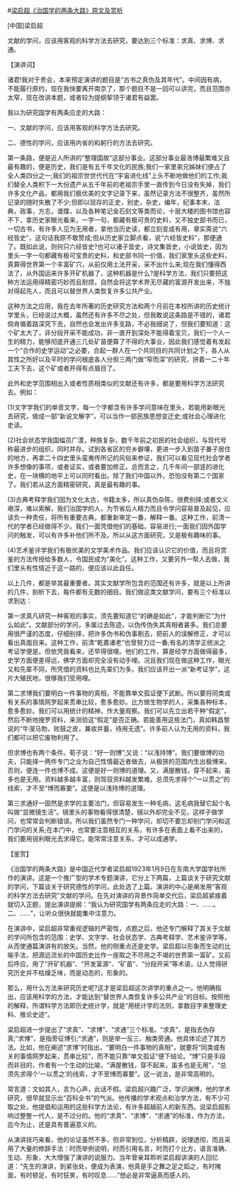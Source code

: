 #[梁启超《治国学的两条大路》原文及赏析](https://www.vrrw.net/wx/14488.html)

[中国]梁启超

文献的学问，应该用客观的科学方法去研究，要达到三个标准：求真、求博、求通。

【演讲词】

诸君!我对于贵会，本来预定演讲的题目是“古书之真伪及其年代”。中间因有病，不能履行原约，现在我快要离开南京了，那个题目不是一回可以讲完，而且范围亦太窄，现在改讲本题，或者较为提纲挈领于诸君有益罢。

我以为研究国学有两条应走的大路：

一、文献的学问，应该用客观的科学方法去研究。

二、德性的学问，应该用内省的和躬行的方法去研究。

第一条路，便是近人所讲的“整理国故”这部分事业。这部分事业最浩博最繁难又且最有趣的，便是历史，我们是有五千年文化的民族;我们一家里弟兄姊妹们便占了全人类四分之一;我们的祖宗世世代代在“宇宙进化线”上头不断地做他们的工作;我们替全人类积下一大份遗产从五千年前的老祖宗手里一直传到今日没有失掉，我们许多文化产品，都用我们极优美的文字记录下来，虽然记录方法不很整齐，虽然所记录的随时失散了不少;但即以现存的正史，别史，杂史，编年，纪事本末，法典，政事，方志，谱牒，以及各种笔记金石刻文等类而论，十层大楼的图书馆也容不下，拿历史家眼光看来，一字一句，都藏有极可贵的史料，又不独史部书而已，一切古书，有许多人见为无用者，拿他当历史读，都立刻变成有用，章实斋说“六经皆史”，这句话我原不敢赞成;但从历史家立脚点看，说“六经皆史料”，那便通了。既如此说，则何只六经皆史?也可以诸子皆史，诗文集皆史，小说皆史，因为里头一字一句都藏有极可宝贵的史料，和史部书同一价值，我们家里头这些史料，真算得世界第一个丰富矿穴，从前仅用土法开采，采不出什么来;现在我们懂得西法了，从外国运来许多开矿机器了，这种机器是什么?是科学方法，我们只要把这种方法运用得精密巧妙而且耐烦，自然会将这学术界无尽藏的富源开发出来，不独对得起先人，而且可以替世界人类恢复许多公共产业。

这种方法之应用，我在去年所著的历史研究方法和两个月前在本校所讲的历史统计学里头，已经说过大概，虽然还有许多不尽之处，但我敢说这条路是不错的，诸君倘肯循着路深究下去，自然也会发出许多支路，不必我细说了，但我们要知道：这个矿太大了，非分段开采不能成功，非一直开到深处不能得着宝贝，我们一个人一生的精力，能够彻底开通三几处矿苗便算了不得的大事业，因此我们感觉着有发起一个“合作的史学运动”之必要，合起一群人在一个共同目的共同计划之下，各人从其性之所好以及平时的学问根底各人分担三两门做“窄而深”的研究，拼着一二十年工夫下去，这个矿或者开得有点眉目了。

此外和史学范围相出入或者性质相类似的文献还有许多，都是要用科学方法研究去。例如：

(1)文字学我们的单音文字，每一个字都含有许多学问意味在里头，若能用新眼光去研究，做成一部“新说文解字”，可以当作一部民族思想变迁史;或社会心理进化史读。

(2)社会状态学我国幅员广漠，种族复杂，数千年前之初民的社会组织，与现代号称最进步的组织，同时并存。试到各省区的穷乡僻壤，更进一步入到苗子番子居住的地方，再拿二十四史里头蛮夷传所记的风俗来参证，我们可以看见现代社会学者许多想像的事项，或者证实，或者要加修正。总而言之，几千年间一部竖的进化史，在一块横的地平上可以同时看出。除了我们中国以外，恐怕没有第二个国家了。我们若从这方面精密研究，真是最有趣的事。

(3)古典考释学我们因为文化太古，书籍太多，所以真伪杂陈，很费别择;或者文义艰深，难以索解，我们治国学的人，为节省后人精力而且令学问容易普及起见，应该负一种责任，将所有重要古典，都重新审定一番，解释一番。这种工作，前清一代的学者已经做得不少。我们一面凭借他们的基础，容易进行;一面我们因外国学问的触发，可以有许多补他们所不及。所以从这方面研究，又是极有趣味的事。

(4)艺术鉴评学我们有极优美的文学美术作品。我们应该认识它的价值，而且将赏鉴的方法传授给多数人，令国民成为“美化”。这种工作，又要另外一帮人去做，我们里头有性情近于这一路的，便应该以此自任。

以上几件，都是举其最重要者。其实文献学所包含的范围还有许多，就是以上所讲的几件，剖析下去，每件都有无数的细目。我们做这类文献学问，要有三个标准以求到达：

第一求真凡研究一种客观的事实，须先要知道它“的确是如此”，才能判断它“为什么如此”。文献部分的学问，多属过去陈迹，以伪传伪失其真相者甚多。我们总要用很严谨的态度，仔细别择，把许多伪书和伪事剔去，把前人的误解修正，才可以看出真面目来。这种工作，前清“乾嘉诸老”也曾努力过一番;有名的清学正统派之考证学便是。但依凭我看来，还早得很哩。他们的工作，算是经学方面做得最多，史学方面便差得远，佛学方面却完全没有动手哩。况且我们现在做这种工作，眼光又和先辈不同，所凭借的资料也比先辈们为多。我们应该开出一派“新考证学”，这片大殖民地，很够我们受用哩。

第二求博我们要明白一件事物的真相，不能靠单文孤证便下武断。所以要将同类或有关系的事情网罗起来贯串比较，愈多愈妙。比方做生物学的人，采集各种标本，愈多愈妙。我们可以用统计的精神，作大量观察。我们可以先立出若干种“假定”，然后不断地搜罗资料，来测验这“假定”是否正确。若能善用这些法门，真如韩昌黎说的“牛溲马勃，败鼓之皮，兼收并蓄，待用无遗”。许多前人认为无用的资料，我们都可以把它废物利用了。

但求博也有两个条件。荀子说：“好一则博”;又说：“以浅持博”。我们要做博的功夫，只能择一两件专门之业为自己性情最近者做去，从极狭的范围内生出极博来。否则，便连一件也博不成。这便是好一则博的道理。又，满屋散钱，穿不起来，虽多也是无用。资料越多越丰富，则驾驭资料越发繁难。总须先求得个“一以贯之”的线索，才不至“博而寡要”。这便是以浅持博的道理。

第三求通好一固然是求学的主要法门，但容易发生一种毛病，这毛病我替它起个名叫做“显微镜生活”。镜里头的事物看得很清楚，镜以外却完全不见，这样子做学问，也常常会判断错误。所以我们虽然专门一种学问，却切不要忘却别门学问和这门学问的关系;在本门中，也常要注意相互的关系，有许多在表面上看不出来的，我们要用锐利眼光去求得它。能常常注意关系，才可以成通学。



【鉴赏】

《治国学的两条大路》是中国近代学者梁启超1923年1月9日在东南大学国学社所作的演讲。这是一个推广型的学术专题演讲，它分上下两篇，上篇谈关于研究文献的学问，下篇谈关于研究德性的学问，此处选了上篇。演讲的中心是阐发用“客观的科学方法去研究”文献的学问。在先对演讲的背景作简单交代后，梁启超紧接着就切入正题，提出演讲提纲：“我认为研究国学有两条应走的大路：一、……。二、……”，让听众很快就能集中注意力。

在演讲中，梁启超非常重视逻辑的严密性，点题之后，他还专门解释了其关于文献的学问所包含的范围：史学、文字学、社会状态学、古典考释学、艺术鉴评学等，从而使通篇演讲有的放矢。当然，他的侧重点还是史学。梁启超以形象而生动的比喻手法，把源远流长的中国历史比作一座取之不尽用之不竭的世界第一富矿。又前后呼应，用了“开矿机器”、“开发富源”、“矿苗”、“分段开采”等术语，让人觉得研究历史并不枯燥乏味，而是动态的，形象的。

那么，用什么方法来研究历史呢?这才是梁启超这次讲学的重点之一。他明确指出，应该用科学的方法，才能达到“替世界人类恢复许多公共产业”的目标。按照他的解释，所谓科学方法即历史统计学，就是“用统计学的法则，拿数目字来整理史料、推论史迹”。

梁启超进一步提出了“求真”、“求博”、“求通”三个标准。“求真”，是指去伪存真;“求博”，是指旁征博引;“求通”，则是举一反三、触类旁通。他具体论述了其方法。比如，他在阐述“求博”时指出，“要明白一件事物的真相”，就要将“同类或有关的事情网罗起来，贯串比较”，而不能只靠“单文孤证”便下结论。“博”只是手段而非目的，作者有一个生动的比喻，“满屋散钱，穿不起来，虽多也是无用”，“总须先求得个‘一以贯之’的线索，才不至博而寡要”。这一说法，是非常高明的。

常言道：文如其人，言为心声，此话不假。梁启超兴趣广泛，学识渊博，他的学术研究，很早就显示出“百科全书”的气派。他传播的学术观点和治学方法，有不少可取之处，他提倡和运用的这些科学方法论，有许多超越前人的新东西。说梁启超影响过整整一代人，是不过分的。他的“求真”、“求博”、“求通”的标准，作为方法，迄今为止，还是具有普遍意义的。

从演讲技巧来看，他的论证虽然不多，但非常到位，分析精辟，说理透彻，而且采用了大量的修辞手法：时而举例说明，时而引用名言，时而打个比方，语言准确、生动、形象，大大增强了演讲的说服力。当年曾亲耳聆听梁启超讲演的人回忆道：“先生的演讲，到紧张处，便成为表演，他真是手之舞之足之蹈之，有时掩面，有时顿足，有时狂笑，有时叹息……”想必是非常逼真而感人的。


